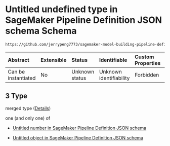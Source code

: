 # Untitled undefined type in SageMaker Pipeline Definition JSON schema Schema

```txt
https://github.com/jerrypeng7773/sagemaker-model-building-pipeline-definition-JSON-schema/schema/#/definitions/InCondition/properties/In/items/oneOf/3
```



| Abstract            | Extensible | Status         | Identifiable            | Custom Properties | Additional Properties | Access Restrictions | Defined In                                                                                           |
| :------------------ | :--------- | :------------- | :---------------------- | :---------------- | :-------------------- | :------------------ | :--------------------------------------------------------------------------------------------------- |
| Can be instantiated | No         | Unknown status | Unknown identifiability | Forbidden         | Allowed               | none                | [pipeline-definition.schema.json*](../../out/pipeline-definition.schema.json "open original schema") |

## 3 Type

merged type ([Details](pipeline-definition-definitions-floatargumentvalue.md))

one (and only one) of

*   [Untitled number in SageMaker Pipeline Definition JSON schema](pipeline-definition-definitions-floatargumentvalue-oneof-0.md "check type definition")

*   [Untitled object in SageMaker Pipeline Definition JSON schema](pipeline-definition-definitions-getfunction.md "check type definition")
